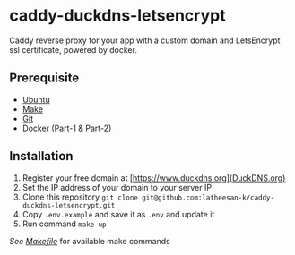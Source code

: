 # caddy-duckdns-letsencrypt
Caddy reverse proxy for your app with a custom domain and LetsEncrypt ssl certificate, powered by docker.

## Prerequisite
- [Ubuntu](https://ubuntu.com/download/server)
- [Make](https://askubuntu.com/questions/161104/how-do-i-install-make)
- [Git](https://git-scm.com/book/en/v2/Getting-Started-Installing-Git)
- Docker ([Part-1](https://docs.docker.com/engine/install/ubuntu/) & [Part-2](https://docs.docker.com/engine/install/linux-postinstall/))

## Installation
1. Register your free domain at [https://www.duckdns.org](DuckDNS.org)
2. Set the IP address of your domain to your server IP
3. Clone this repository `git clone git@github.com:latheesan-k/caddy-duckdns-letsencrypt.git`
4. Copy `.env.example` and save it as `.env` and update it
5. Run command `make up`

_See [Makefile](Makefile)_ for available make commands
